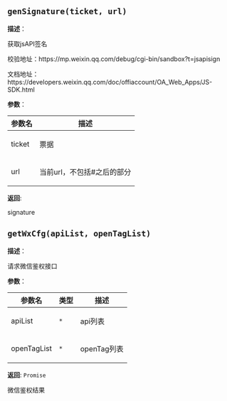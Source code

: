 
## `genSignature(ticket, url)` 


**描述**：<p>获取jsAPI签名</p>
<p>校验地址：https://mp.weixin.qq.com/debug/cgi-bin/sandbox?t=jsapisign</p>
<p>文档地址：https://developers.weixin.qq.com/doc/offiaccount/OA_Web_Apps/JS-SDK.html</p>

**参数**：


| 参数名 | 描述 |
| --- | --- |
| ticket | <p>票据</p> |
| url | <p>当前url，不包括#之后的部分</p> |

**返回**: <p>signature</p>

<a name="getWxCfg"></a>

## `getWxCfg(apiList, openTagList)` 


**描述**：<p>请求微信鉴权接口</p>

**参数**：


| 参数名 | 类型 | 描述 |
| --- | --- | --- |
| apiList | <code>\*</code> | <p>api列表</p> |
| openTagList | <code>\*</code> | <p>openTag列表</p> |

**返回**: <code>Promise</code><br>

<p>微信鉴权结果</p>

